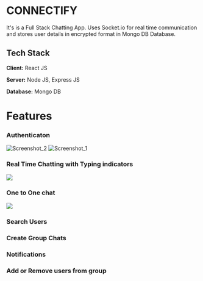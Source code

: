 
# CONNECTIFY

It's is a Full Stack Chatting App.
Uses Socket.io for real time communication and stores user details in encrypted format in Mongo DB Database.
## Tech Stack

**Client:** React JS

**Server:** Node JS, Express JS

**Database:** Mongo DB
  



# Features

### Authenticaton
![Screenshot_2](https://github.com/user-attachments/assets/41876c2c-2361-47fb-b183-31de9a121959)
![Screenshot_1](https://github.com/user-attachments/assets/4b31baaa-c8ac-423a-9f02-6bf8ad7475b6)

### Real Time Chatting with Typing indicators
![](https://github.com/piyush-eon/mern-chat-app/blob/master/screenshots/real-time.PNG)
### One to One chat
![](https://github.com/piyush-eon/mern-chat-app/blob/master/screenshots/mainscreen.PNG)
### Search Users

### Create Group Chats

### Notifications 

### Add or Remove users from group




  
